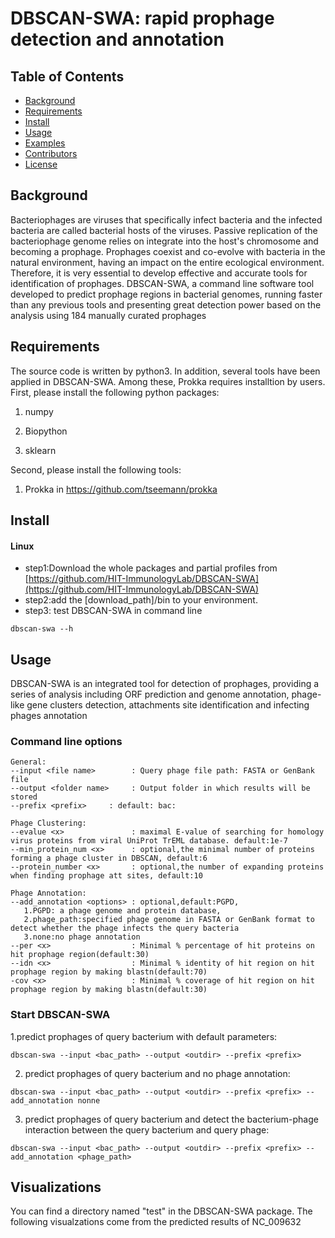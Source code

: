 # DBSCAN-SWA: rapid prophage detection and annotation
## Table of Contents
- [Background](#background)
- [Requirements](requirements)
- [Install](#install)
- [Usage](#usage)
- [Examples](#example)
- [Contributors](#contributors)
- [License](#license)
## Background
Bacteriophages are viruses that specifically infect bacteria and the infected bacteria are called bacterial hosts of the viruses. Passive replication of the bacteriophage genome relies on integrate into the host's chromosome and becoming a prophage. Prophages coexist and co-evolve with bacteria in the natural environment, having an impact on the entire ecological environment. Therefore, it is very essential to develop effective and accurate tools for identification of prophages. DBSCAN-SWA, a command line software tool developed to predict prophage regions in bacterial genomes, running faster than any previous tools and presenting great detection power based on the analysis using 184 manually curated prophages
## Requirements ##
The source code is written by python3. In addition, several tools have been applied in DBSCAN-SWA. Among these, Prokka requires installtion by users. <br>
First, please install the following python packages:

1. numpy
 
2. Biopython
 
3. sklearn

Second, please install the following tools:
1. Prokka in https://github.com/tseemann/prokka

## Install ##
#### Linux
- step1:Download the whole packages and partial profiles from [https://github.com/HIT-ImmunologyLab/DBSCAN-SWA](https://github.com/HIT-ImmunologyLab/DBSCAN-SWA)
- step2:add the [download_path]/bin to your environment.
- step3: test DBSCAN-SWA in command line
```
dbscan-swa --h
```
## Usage
DBSCAN-SWA is an integrated tool for detection of prophages, providing a series of analysis including ORF prediction and genome annotation, phage-like gene clusters detection, attachments site identification and infecting phages annotation
### Command line options

```
General:
--input <file name>        : Query phage file path: FASTA or GenBank file
--output <folder name>     : Output folder in which results will be stored
--prefix <prefix>     : default: bac:

Phage Clustering:
--evalue <x>               : maximal E-value of searching for homology virus proteins from viral UniProt TrEML database. default:1e-7
--min_protein_num <x>      : optional,the minimal number of proteins forming a phage cluster in DBSCAN, default:6
--protein_number <x>       : optional,the number of expanding proteins when finding prophage att sites, default:10

Phage Annotation:
--add_annotation <options> : optional,default:PGPD,
   1.PGPD: a phage genome and protein database,
   2.phage_path:specified phage genome in FASTA or GenBank format to detect whether the phage infects the query bacteria
   3.none:no phage annotation
--per <x>                  : Minimal % percentage of hit proteins on hit prophage region(default:30)
--idn <x>                  : Minimal % identity of hit region on hit prophage region by making blastn(default:70)
-cov <x>                   : Minimal % coverage of hit region on hit prophage region by making blastn(default:30)
```
### Start DBSCAN-SWA
1.predict prophages of query bacterium with default parameters:

```
dbscan-swa --input <bac_path> --output <outdir> --prefix <prefix>
```
2. predict prophages of query bacterium and no phage annotation:
```
dbscan-swa --input <bac_path> --output <outdir> --prefix <prefix> --add_annotation nonne
```
3. predict prophages of query bacterium and detect the bacterium-phage interaction between the query bacterium and query phage:
```
dbscan-swa --input <bac_path> --output <outdir> --prefix <prefix> --add_annotation <phage_path>
```
## Visualizations
You can find a directory named "test" in the DBSCAN-SWA package. The following visualzations come from the predicted results of NC\_009632
